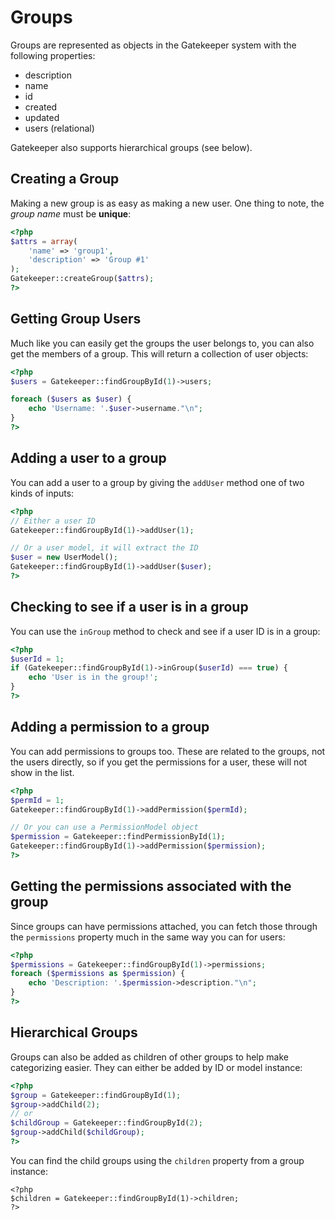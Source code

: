 # Groups

Groups are represented as objects in the Gatekeeper system with the following properties:

- description
- name
- id
- created
- updated
- users (relational)

Gatekeeper also supports hierarchical groups (see below).

## Creating a Group

Making a new group is as easy as making a new user. One thing to note, the *group name* must be **unique**:

```php
<?php
$attrs = array(
    'name' => 'group1',
    'description' => 'Group #1'
);
Gatekeeper::createGroup($attrs);
?>
```

## Getting Group Users

Much like you can easily get the groups the user belongs to, you can also get the members of a group. This will return a collection of user objects:

```php
<?php
$users = Gatekeeper::findGroupById(1)->users;

foreach ($users as $user) {
    echo 'Username: '.$user->username."\n";
}
?>
```

## Adding a user to a group

You can add a user to a group by giving the `addUser` method one of two kinds of inputs:

```php
<?php
// Either a user ID
Gatekeeper::findGroupById(1)->addUser(1);

// Or a user model, it will extract the ID
$user = new UserModel();
Gatekeeper::findGroupById(1)->addUser($user);
?>
```

## Checking to see if a user is in a group

You can use the `inGroup` method to check and see if a user ID is in a group:

```php
<?php
$userId = 1;
if (Gatekeeper::findGroupById(1)->inGroup($userId) === true) {
	echo 'User is in the group!';
}
?>
```

## Adding a permission to a group

You can add permissions to groups too. These are related to the groups, not the users directly, so if you get the permissions for a user, these will not show in the list.

```php
<?php
$permId = 1;
Gatekeeper::findGroupById(1)->addPermission($permId);

// Or you can use a PermissionModel object
$permission = Gatekeeper::findPermissionById(1);
Gatekeeper::findGroupById(1)->addPermission($permission);
?>
```

## Getting the permissions associated with the group

Since groups can have permissions attached, you can fetch those through the `permissions` property much in the same way you can for users:

```php
<?php
$permissions = Gatekeeper::findGroupById(1)->permissions;
foreach ($permissions as $permission) {
	echo 'Description: '.$permission->description."\n";
}
?>
```

## Hierarchical Groups

Groups can also be added as children of other groups to help make categorizing easier. They can either be added by ID or model instance:

```php
<?php
$group = Gatekeeper::findGroupById(1);
$group->addChild(2);
// or
$childGroup = Gatekeeper::findGroupById(2);
$group->addChild($childGroup);
?>
```

You can find the child groups using the `children` property from a group instance:

```
<?php
$children = Gatekeeper::findGroupById(1)->children;
?>
```